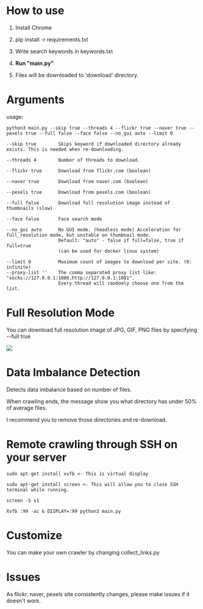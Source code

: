 # How to use

1. Install Chrome

2. pip install -r requirements.txt

3. Write search keywords in keywords.txt

4. **Run "main.py"**

5. Files will be downloaded to 'download' directory.


# Arguments
usage:
```
python3 main.py --skip true --threads 4 --flickr true --naver true --pexels true --full false --face false --no_gui auto --limit 0
```

```
--skip true        Skips keyword if downloaded directory already exists. This is needed when re-downloading.

--threads 4        Number of threads to download.

--flickr true      Download from flickr.com (boolean)

--naver true       Download from naver.com (boolean)

--pexels true      Download from pexels.com (boolean)

--full false       Download full resolution image instead of thumbnails (slow)

--face false       Face search mode

--no_gui auto      No GUI mode. (headless mode) Acceleration for full_resolution mode, but unstable on thumbnail mode.
                   Default: "auto" - false if full=false, true if full=true
                   (can be used for docker linux system)
                   
--limit 0          Maximum count of images to download per site. (0: infinite)
--proxy-list ''    The comma separated proxy list like: "socks://127.0.0.1:1080,http://127.0.0.1:1081".
                   Every thread will randomly choose one from the list.
```


# Full Resolution Mode

You can download full resolution image of JPG, GIF, PNG files by specifying --full true

![](docs/full.gif)



# Data Imbalance Detection

Detects data imbalance based on number of files.

When crawling ends, the message show you what directory has under 50% of average files.

I recommend you to remove those directories and re-download.


# Remote crawling through SSH on your server

```
sudo apt-get install xvfb <- This is virtual display

sudo apt-get install screen <- This will allow you to close SSH terminal while running.

screen -S s1

Xvfb :99 -ac & DISPLAY=:99 python3 main.py
```

# Customize

You can make your own crawler by changing collect_links.py

# Issues

As flickr, naver, pexels site consistently changes, please make issues if it doesn't work.
